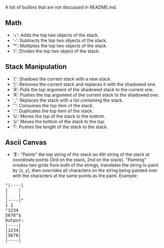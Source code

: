 A list of builtins that are not discussed in README.md.

## Math
- '+': Adds the top two objects of the stack.
- '-': Subtracts the top two objects of the stack.
- '*': Multiplies the top two objects of the stack.
- '/': Divides the top two object of the stack.

## Stack Manipulation
- '(': Shadows the current stack with a new stack.
- ')': Removes the current stack and replaces it with the shadowed one.
- 'À': Pulls the top argument of the shadowed stack to the current one.
- 'Á': Pushes the top argument of the current stack to the shadowed one.
- '_': Replaces the stack with a list containing the stack.
- '`': Consumes the top item of the stack.
- ':': Duplicates the top item of the stack.
- 'ù': Moves the top of the stack to the bottom.
- 'ú': Moves the bottom of the stack to the top.
- 'Ï': Pushes the length of the stack to the stack.

## Ascii Canvas
- '$': "Paints" the top string of the stack on 4th string of the stack at coordinate points
(3rd on the stack, 2nd on the stack). "Painting" creates two grids from both of the strings, translates the string
to paint by (x, y), then overrides all characters on the string being painted over with the characters at the same
points as the paint.
Example:
<pre>
"|----|
|    |
|    |
|----|"
1 1
"1234
5678"$
Output:
|----|
|1234|
|5678|
|----|
</pre>

